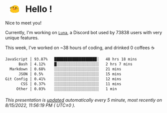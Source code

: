 <h1>   <img src="./spoinky.gif" style="vertical-align:middle;" width="30px">   Hello ! </h1>

Nice to meet you!

Currently, I'm working on <a href='https://github.com/Asgarrrr/Luna'>`Luna`</a>, a Discord bot used by 73838 users with very unique features.

This week, I've worked on ~38 hours of coding, and drinked 0 coffees ☕

```
JavaScript │ 93.87%   ███████████████████░   48 hrs 18 mins
      Bash │ 4.12%    █░░░░░░░░░░░░░░░░░░░   2 hrs 7 mins
  Markdown │ 0.68%    ░░░░░░░░░░░░░░░░░░░░   21 mins
      JSON │ 0.5%     ░░░░░░░░░░░░░░░░░░░░   15 mins
Git Config │ 0.41%    ░░░░░░░░░░░░░░░░░░░░   12 mins
       CSS │ 0.37%    ░░░░░░░░░░░░░░░░░░░░   11 mins
     Other │ 0.03%    ░░░░░░░░░░░░░░░░░░░░   1 min
```

###### This presentation is [updated](https://github.com/Asgarrrr) automatically every 5 minute, most recently on 8/15/2022, 11:56:19 PM ( UTC±0 ).